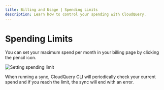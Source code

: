 ```yaml
---
title: Billing and Usage | Spending Limits
description: Learn how to control your spending with CloudQuery.
---
```


# Spending Limits

You can set your maximum spend per month in your billing page by clicking the pencil icon.

![Setting spending limit](/images/docs/billing-and-usage/spending-limit.png)

 When running a sync, CloudQuery CLI will periodically check your current spend and if you reach the limit, the sync will end with an error.